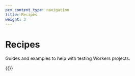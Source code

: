 ```yaml
---
pcx_content_type: navigation
title: Recipes
weight: 3
---
```


# Recipes

Guides and examples to help with testing Workers projects.

{{<directory-listing showDescriptions="true">}}
